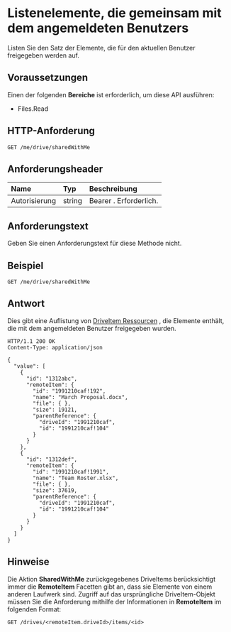 # <a name="list-items-shared-with-the-signed-in-user"></a>Listenelemente, die gemeinsam mit dem angemeldeten Benutzers

Listen Sie den Satz der Elemente, die für den aktuellen Benutzer freigegeben werden auf.

## <a name="prerequisites"></a>Voraussetzungen
Einen der folgenden **Bereiche** ist erforderlich, um diese API ausführen:

  * Files.Read

## <a name="http-request"></a>HTTP-Anforderung

<!-- { "blockType": "ignored" } -->
```
GET /me/drive/sharedWithMe
```

## <a name="request-headers"></a>Anforderungsheader

| Name          | Typ   | Beschreibung                                                                                                                                                                                       |
|:--------------|:-------|:--------------------------------------------------------------------------------------------------------------------------------------------------------------------------------------------------|
| Autorisierung | string | Bearer <token>. Erforderlich.                                                                                                                                                                         |

## <a name="request-body"></a>Anforderungstext
Geben Sie einen Anforderungstext für diese Methode nicht.

## <a name="example"></a>Beispiel

<!-- { "blockType": "request", "name": "drive-sharedwithme", "scopes": "files.read" } -->
```http
GET /me/drive/sharedWithMe
```

## <a name="response"></a>Antwort

Dies gibt eine Auflistung von [DriveItem Ressourcen](../resources/driveitem.md) , die Elemente enthält, die mit dem angemeldeten Benutzer freigegeben wurden.


<!-- { "blockType": "response", "@odata.type": "microsoft.graph.driveItem", "isCollection": true, "truncated": true } -->
```http
HTTP/1.1 200 OK
Content-Type: application/json

{
  "value": [
    {
      "id": "1312abc",
      "remoteItem": {
        "id": "1991210caf!192",
        "name": "March Proposal.docx",
        "file": { },
        "size": 19121,
        "parentReference": {
          "driveId": "1991210caf",
          "id": "1991210caf!104"
        }
      }
    },
    {
      "id": "1312def",
      "remoteItem": {
        "id": "1991210caf!1991",
        "name": "Team Roster.xlsx",
        "file": { },
        "size": 37619,
        "parentReference": {
          "driveId": "1991210caf",
          "id": "1991210caf!104"
        }
      }
    }
  ]
}
```

## <a name="remarks"></a>Hinweise

Die Aktion **SharedWithMe** zurückgegebenes DriveItems berücksichtigt immer die **RemoteItem** Facetten gibt an, dass sie Elemente von einem anderen Laufwerk sind. Zugriff auf das ursprüngliche DriveItem-Objekt müssen Sie die Anforderung mithilfe der Informationen in **RemoteItem** im folgenden Format:

<!-- {"blockType": "ignored"} -->
```http
GET /drives/<remoteItem.driveId>/items/<id>
```

<!-- {
  "type": "#page.annotation",
  "description": "Retrieve a list of files shared with the signed-in user.",
  "keywords": "sharedWithMe onedrive shared files",
  "section": "documentation",
  "tocPath": "OneDrive/Drive/Shared with me"
} -->
